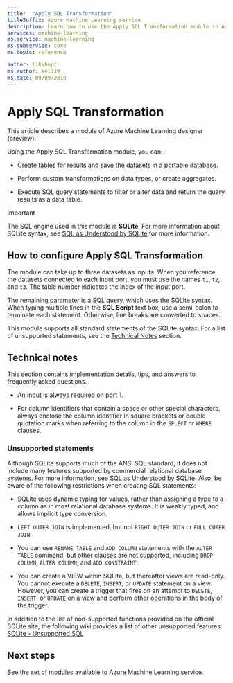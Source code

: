 ```yaml
---
title:  "Apply SQL Transformation"
titleSuffix: Azure Machine Learning service
description: Learn how to use the Apply SQL Transformation module in Azure Machine Learning service to run a SQLite query on input datasets to transform the data.
services: machine-learning
ms.service: machine-learning
ms.subservice: core
ms.topic: reference

author: likebupt
ms.author: keli19
ms.date: 09/09/2019
---
```


# Apply SQL Transformation

This article describes a module of Azure Machine Learning designer (preview).

Using the Apply SQL Transformation module, you can:
  
-   Create tables for results and save the datasets in a portable database.  
  
-   Perform custom transformations on data types, or create aggregates.  
  
-   Execute SQL query statements to filter or alter data and return the query results as a data table.  

> [!IMPORTANT]
> The SQL engine used in this module is **SQLite**. For more information about SQLite syntax, see [SQL as Understood by SQLite](https://www.sqlite.org/index.html) for more information.  

## How to configure Apply SQL Transformation  

The module can take up to three datasets as inputs. When you reference the datasets connected to each input port, you must use the names `t1`, `t2`, and `t3`. The table number indicates the index of the input port.  
  
The remaining parameter is a SQL query, which uses the SQLite syntax. When typing multiple lines in the **SQL Script** text box, use a semi-colon to terminate each statement. Otherwise, line breaks are converted to spaces.  

This module supports all standard statements of the SQLite syntax. For a list of unsupported statements, see the [Technical Notes](#technical-notes) section.

##  Technical notes  

This section contains implementation details, tips, and answers to frequently asked questions.

-   An input is always required on port 1.  
  
-   For column identifiers that contain a space or other special characters, always enclose the column identifier in square brackets or double quotation marks when referring to the column in the `SELECT` or `WHERE` clauses.  
  
### Unsupported statements  

Although SQLite supports much of the ANSI SQL standard, it does not include many features supported by commercial relational database systems. For more information, see [SQL as Understood by SQLite](http://www.sqlite.org/lang.html). Also, be aware of the following restrictions when creating SQL statements:  
  
- SQLite uses dynamic typing for values, rather than assigning a type to a column as in most relational database systems. It is weakly typed, and allows implicit type conversion.  
  
- `LEFT OUTER JOIN` is implemented, but not `RIGHT OUTER JOIN` or `FULL OUTER JOIN`.  

- You can use `RENAME TABLE` and `ADD COLUMN` statements with the `ALTER TABLE` command, but other clauses are not supported, including `DROP COLUMN`, `ALTER COLUMN`, and `ADD CONSTRAINT`.  
  
- You can create a VIEW within SQLite, but thereafter views are read-only. You cannot execute a `DELETE`, `INSERT`, or `UPDATE` statement on a view. However, you can create a trigger that fires on an attempt to `DELETE`, `INSERT`, or `UPDATE` on a view and perform other operations in the body of the trigger.  
  

In addition to the list of non-supported functions provided on the official SQLite site, the following wiki provides a list of other unsupported features: [SQLite - Unsupported SQL](http://www2.sqlite.org/cvstrac/wiki?p=UnsupportedSql)  
    
## Next steps

See the [set of modules available](module-reference.md) to Azure Machine Learning service. 
